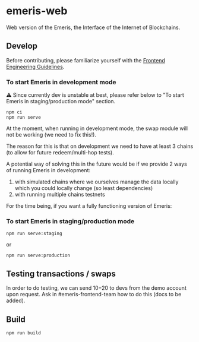 # emeris-web

Web version of the Emeris, the Interface of the Internet of Blockchains.

## Develop

Before contributing, please familiarize yourself with the [Frontend Engineering Guidelines](https://www.notion.so/allinbits/Frontend-Engineering-Guidelines-873d2c6e2dda493fbf6601d527259efd).

### To start Emeris in development mode

⚠️ Since currently dev is unstable at best, please refer below to "To start Emeris in staging/production mode" section.

```
npm ci
npm run serve
```

At the moment, when running in development mode, the swap module will not be working (we need to fix this!).

The reason for this is that on development we need to have at least 3 chains (to allow for future redeem/multi-hop tests).

A potential way of solving this in the future would be if we provide 2 ways of running Emeris in development:

1. with simulated chains where we ourselves manage the data locally which you could locally change (so least dependencies)
2. with running multiple chains testnets

For the time being, if you want a fully functioning version of Emeris:

### To start Emeris in staging/production mode

```
npm run serve:staging
```

or

```
npm run serve:production
```

## Testing transactions / swaps

In order to do testing, we can send $10-$20 to devs from the demo account upon request. Ask in #emeris-frontend-team how to do this (docs to be added).

## Build

```
npm run build
```
